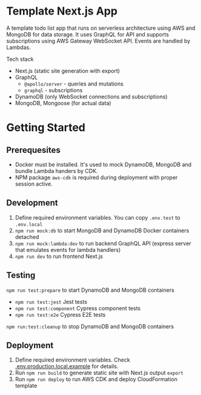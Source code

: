 # Template Next.js App

A template todo list app that runs on serverless architecture using AWS and MongoDB for data storage. It uses GraphQL for API and supports subscriptions using AWS Gateway WebSocket API. Events are handled by Lambdas.

Tech stack

- Next.js (static site generation with export)
- GraphQL
  - `@apollo/server` - queries and mutations
  - `graphql` - subscriptions
- DynamoDB (only WebSocket connections and subscriptions)
- MongoDB, Mongoose (for actual data)

# Getting Started

## Prerequesites

- Docker must be installed. It's used to mock DynamoDB, MongoDB and bundle Lambda handers by CDK.
- NPM package `aws-cdk` is required during deployment with proper session active.

## Development

1. Define required environment variables. You can copy `.env.test` to `.env.local`
2. `npm run mock:db` to start MongoDB and DynamoDB Docker containers detached
3. `npm run mock:lambda:dev` to run backend GraphQL API (express server that emulates events for lambda handlers)
4. `npm run dev` to run frontend Next.js

## Testing

`npm run test:prepare` to start DynamoDB and MongoDB containers

- `npm run test:jest` Jest tests
- `npm run test:component` Cypress component tests
- `npm run test:e2e` Cypress E2E tests

`npm run:test:cleanup` to stop DynamoDB and MongoDB containers

## Deployment

1. Define required environment variables. Check [.env.production.local.example](.env.production.local.example) for details.
2. Run `npm run build` to generate static site with Next.js output `export`
3. Run `npm run deploy` to run AWS CDK and deploy CloudFormation template
